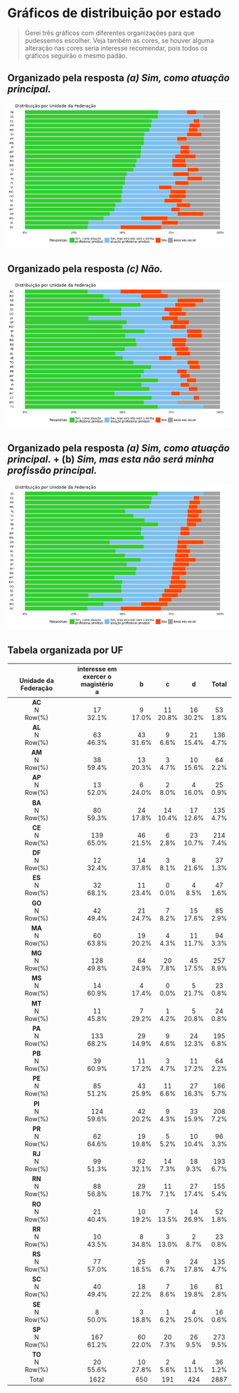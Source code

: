 Gráficos de distribuição por estado
================

> Gerei três gráficos com diferentes organizações para que pudessemos escolher. Veja também as cores, se houver alguma alteração nas cores seria interesse recomendar, pois todos os gráficos seguirão o mesmo padão.

Organizado pela resposta *(a) Sim, como atuação principal.*
-----------------------------------------------------------

![](plot_uf_files/figure-markdown_github/p1-1.png)<!-- -->

Organizado pela resposta *(c) Não.*
-----------------------------------

![](plot_uf_files/figure-markdown_github/p2-1.png)<!-- -->

Organizado pela resposta *(a) Sim, como atuação principal.* + (b) *Sim, mas esta não será minha profissão principal.*
---------------------------------------------------------------------------------------------------------------------

![](plot_uf_files/figure-markdown_github/p3-1.png)<!-- -->

Tabela organizada por UF
------------------------

<table>
<colgroup>
<col width="26%" />
<col width="28%" />
<col width="11%" />
<col width="11%" />
<col width="11%" />
<col width="11%" />
</colgroup>
<thead>
<tr class="header">
<th align="center"> <br />
Unidade da Federação</th>
<th align="center">interesse em exercer o magistério<br />
a</th>
<th align="center"> <br />
b</th>
<th align="center"> <br />
c</th>
<th align="center"> <br />
d</th>
<th align="center"> <br />
Total</th>
</tr>
</thead>
<tbody>
<tr class="odd">
<td align="center"><strong>AC</strong><br />
N<br />
Row(%)</td>
<td align="center"> <br />
17<br />
32.1%</td>
<td align="center"> <br />
9<br />
17.0%</td>
<td align="center"> <br />
11<br />
20.8%</td>
<td align="center"> <br />
16<br />
30.2%</td>
<td align="center"> <br />
53<br />
1.8%</td>
</tr>
<tr class="even">
<td align="center"><strong>AL</strong><br />
N<br />
Row(%)</td>
<td align="center"> <br />
63<br />
46.3%</td>
<td align="center"> <br />
43<br />
31.6%</td>
<td align="center"> <br />
9<br />
6.6%</td>
<td align="center"> <br />
21<br />
15.4%</td>
<td align="center"> <br />
136<br />
4.7%</td>
</tr>
<tr class="odd">
<td align="center"><strong>AM</strong><br />
N<br />
Row(%)</td>
<td align="center"> <br />
38<br />
59.4%</td>
<td align="center"> <br />
13<br />
20.3%</td>
<td align="center"> <br />
3<br />
4.7%</td>
<td align="center"> <br />
10<br />
15.6%</td>
<td align="center"> <br />
64<br />
2.2%</td>
</tr>
<tr class="even">
<td align="center"><strong>AP</strong><br />
N<br />
Row(%)</td>
<td align="center"> <br />
13<br />
52.0%</td>
<td align="center"> <br />
6<br />
24.0%</td>
<td align="center"> <br />
2<br />
8.0%</td>
<td align="center"> <br />
4<br />
16.0%</td>
<td align="center"> <br />
25<br />
0.9%</td>
</tr>
<tr class="odd">
<td align="center"><strong>BA</strong><br />
N<br />
Row(%)</td>
<td align="center"> <br />
80<br />
59.3%</td>
<td align="center"> <br />
24<br />
17.8%</td>
<td align="center"> <br />
14<br />
10.4%</td>
<td align="center"> <br />
17<br />
12.6%</td>
<td align="center"> <br />
135<br />
4.7%</td>
</tr>
<tr class="even">
<td align="center"><strong>CE</strong><br />
N<br />
Row(%)</td>
<td align="center"> <br />
139<br />
65.0%</td>
<td align="center"> <br />
46<br />
21.5%</td>
<td align="center"> <br />
6<br />
2.8%</td>
<td align="center"> <br />
23<br />
10.7%</td>
<td align="center"> <br />
214<br />
7.4%</td>
</tr>
<tr class="odd">
<td align="center"><strong>DF</strong><br />
N<br />
Row(%)</td>
<td align="center"> <br />
12<br />
32.4%</td>
<td align="center"> <br />
14<br />
37.8%</td>
<td align="center"> <br />
3<br />
8.1%</td>
<td align="center"> <br />
8<br />
21.6%</td>
<td align="center"> <br />
37<br />
1.3%</td>
</tr>
<tr class="even">
<td align="center"><strong>ES</strong><br />
N<br />
Row(%)</td>
<td align="center"> <br />
32<br />
68.1%</td>
<td align="center"> <br />
11<br />
23.4%</td>
<td align="center"> <br />
0<br />
0.0%</td>
<td align="center"> <br />
4<br />
8.5%</td>
<td align="center"> <br />
47<br />
1.6%</td>
</tr>
<tr class="odd">
<td align="center"><strong>GO</strong><br />
N<br />
Row(%)</td>
<td align="center"> <br />
42<br />
49.4%</td>
<td align="center"> <br />
21<br />
24.7%</td>
<td align="center"> <br />
7<br />
8.2%</td>
<td align="center"> <br />
15<br />
17.6%</td>
<td align="center"> <br />
85<br />
2.9%</td>
</tr>
<tr class="even">
<td align="center"><strong>MA</strong><br />
N<br />
Row(%)</td>
<td align="center"> <br />
60<br />
63.8%</td>
<td align="center"> <br />
19<br />
20.2%</td>
<td align="center"> <br />
4<br />
4.3%</td>
<td align="center"> <br />
11<br />
11.7%</td>
<td align="center"> <br />
94<br />
3.3%</td>
</tr>
<tr class="odd">
<td align="center"><strong>MG</strong><br />
N<br />
Row(%)</td>
<td align="center"> <br />
128<br />
49.8%</td>
<td align="center"> <br />
64<br />
24.9%</td>
<td align="center"> <br />
20<br />
7.8%</td>
<td align="center"> <br />
45<br />
17.5%</td>
<td align="center"> <br />
257<br />
8.9%</td>
</tr>
<tr class="even">
<td align="center"><strong>MS</strong><br />
N<br />
Row(%)</td>
<td align="center"> <br />
14<br />
60.9%</td>
<td align="center"> <br />
4<br />
17.4%</td>
<td align="center"> <br />
0<br />
0.0%</td>
<td align="center"> <br />
5<br />
21.7%</td>
<td align="center"> <br />
23<br />
0.8%</td>
</tr>
<tr class="odd">
<td align="center"><strong>MT</strong><br />
N<br />
Row(%)</td>
<td align="center"> <br />
11<br />
45.8%</td>
<td align="center"> <br />
7<br />
29.2%</td>
<td align="center"> <br />
1<br />
4.2%</td>
<td align="center"> <br />
5<br />
20.8%</td>
<td align="center"> <br />
24<br />
0.8%</td>
</tr>
<tr class="even">
<td align="center"><strong>PA</strong><br />
N<br />
Row(%)</td>
<td align="center"> <br />
133<br />
68.2%</td>
<td align="center"> <br />
29<br />
14.9%</td>
<td align="center"> <br />
9<br />
4.6%</td>
<td align="center"> <br />
24<br />
12.3%</td>
<td align="center"> <br />
195<br />
6.8%</td>
</tr>
<tr class="odd">
<td align="center"><strong>PB</strong><br />
N<br />
Row(%)</td>
<td align="center"> <br />
39<br />
60.9%</td>
<td align="center"> <br />
11<br />
17.2%</td>
<td align="center"> <br />
3<br />
4.7%</td>
<td align="center"> <br />
11<br />
17.2%</td>
<td align="center"> <br />
64<br />
2.2%</td>
</tr>
<tr class="even">
<td align="center"><strong>PE</strong><br />
N<br />
Row(%)</td>
<td align="center"> <br />
85<br />
51.2%</td>
<td align="center"> <br />
43<br />
25.9%</td>
<td align="center"> <br />
11<br />
6.6%</td>
<td align="center"> <br />
27<br />
16.3%</td>
<td align="center"> <br />
166<br />
5.7%</td>
</tr>
<tr class="odd">
<td align="center"><strong>PI</strong><br />
N<br />
Row(%)</td>
<td align="center"> <br />
124<br />
59.6%</td>
<td align="center"> <br />
42<br />
20.2%</td>
<td align="center"> <br />
9<br />
4.3%</td>
<td align="center"> <br />
33<br />
15.9%</td>
<td align="center"> <br />
208<br />
7.2%</td>
</tr>
<tr class="even">
<td align="center"><strong>PR</strong><br />
N<br />
Row(%)</td>
<td align="center"> <br />
62<br />
64.6%</td>
<td align="center"> <br />
19<br />
19.8%</td>
<td align="center"> <br />
5<br />
5.2%</td>
<td align="center"> <br />
10<br />
10.4%</td>
<td align="center"> <br />
96<br />
3.3%</td>
</tr>
<tr class="odd">
<td align="center"><strong>RJ</strong><br />
N<br />
Row(%)</td>
<td align="center"> <br />
99<br />
51.3%</td>
<td align="center"> <br />
62<br />
32.1%</td>
<td align="center"> <br />
14<br />
7.3%</td>
<td align="center"> <br />
18<br />
9.3%</td>
<td align="center"> <br />
193<br />
6.7%</td>
</tr>
<tr class="even">
<td align="center"><strong>RN</strong><br />
N<br />
Row(%)</td>
<td align="center"> <br />
88<br />
56.8%</td>
<td align="center"> <br />
29<br />
18.7%</td>
<td align="center"> <br />
11<br />
7.1%</td>
<td align="center"> <br />
27<br />
17.4%</td>
<td align="center"> <br />
155<br />
5.4%</td>
</tr>
<tr class="odd">
<td align="center"><strong>RO</strong><br />
N<br />
Row(%)</td>
<td align="center"> <br />
21<br />
40.4%</td>
<td align="center"> <br />
10<br />
19.2%</td>
<td align="center"> <br />
7<br />
13.5%</td>
<td align="center"> <br />
14<br />
26.9%</td>
<td align="center"> <br />
52<br />
1.8%</td>
</tr>
<tr class="even">
<td align="center"><strong>RR</strong><br />
N<br />
Row(%)</td>
<td align="center"> <br />
10<br />
43.5%</td>
<td align="center"> <br />
8<br />
34.8%</td>
<td align="center"> <br />
3<br />
13.0%</td>
<td align="center"> <br />
2<br />
8.7%</td>
<td align="center"> <br />
23<br />
0.8%</td>
</tr>
<tr class="odd">
<td align="center"><strong>RS</strong><br />
N<br />
Row(%)</td>
<td align="center"> <br />
77<br />
57.0%</td>
<td align="center"> <br />
25<br />
18.5%</td>
<td align="center"> <br />
9<br />
6.7%</td>
<td align="center"> <br />
24<br />
17.8%</td>
<td align="center"> <br />
135<br />
4.7%</td>
</tr>
<tr class="even">
<td align="center"><strong>SC</strong><br />
N<br />
Row(%)</td>
<td align="center"> <br />
40<br />
49.4%</td>
<td align="center"> <br />
18<br />
22.2%</td>
<td align="center"> <br />
7<br />
8.6%</td>
<td align="center"> <br />
16<br />
19.8%</td>
<td align="center"> <br />
81<br />
2.8%</td>
</tr>
<tr class="odd">
<td align="center"><strong>SE</strong><br />
N<br />
Row(%)</td>
<td align="center"> <br />
8<br />
50.0%</td>
<td align="center"> <br />
3<br />
18.8%</td>
<td align="center"> <br />
1<br />
6.2%</td>
<td align="center"> <br />
4<br />
25.0%</td>
<td align="center"> <br />
16<br />
0.6%</td>
</tr>
<tr class="even">
<td align="center"><strong>SP</strong><br />
N<br />
Row(%)</td>
<td align="center"> <br />
167<br />
61.2%</td>
<td align="center"> <br />
60<br />
22.0%</td>
<td align="center"> <br />
20<br />
7.3%</td>
<td align="center"> <br />
26<br />
9.5%</td>
<td align="center"> <br />
273<br />
9.5%</td>
</tr>
<tr class="odd">
<td align="center"><strong>TO</strong><br />
N<br />
Row(%)</td>
<td align="center"> <br />
20<br />
55.6%</td>
<td align="center"> <br />
10<br />
27.8%</td>
<td align="center"> <br />
2<br />
5.6%</td>
<td align="center"> <br />
4<br />
11.1%</td>
<td align="center"> <br />
36<br />
1.2%</td>
</tr>
<tr class="even">
<td align="center">Total</td>
<td align="center">1622</td>
<td align="center">650</td>
<td align="center">191</td>
<td align="center">424</td>
<td align="center">2887</td>
</tr>
</tbody>
</table>
